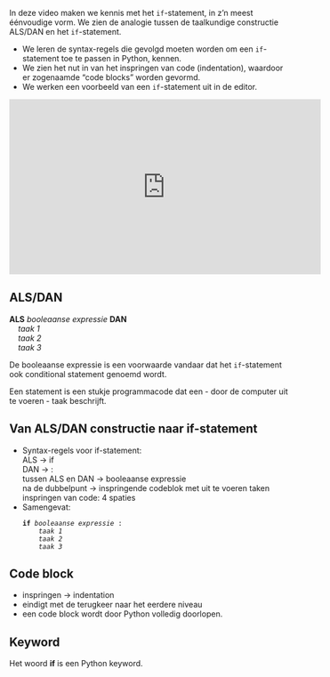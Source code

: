 In deze video maken we kennis met het <code>if</code>-statement, in z’n meest éénvoudige vorm. We zien de analogie tussen de taalkundige constructie ALS/DAN en het <code>if</code>-statement.

* We leren de syntax-regels die gevolgd moeten worden om een <code>if</code>-statement toe te passen in Python, kennen.
* We zien het nut in van het inspringen van code (indentation), waardoor er zogenaamde “code blocks” worden gevormd.
* We werken een voorbeeld van een <code>if</code>-statement uit in de editor.

<div align="center">
  <iframe width="560" height="315" src="https://www.youtube.com/embed/ykh3f7f9lFE" title="YouTube video player" frameborder="0" allow="accelerometer; autoplay; clipboard-write; encrypted-media; gyroscope; picture-in-picture; web-share" allowfullscreen></iframe>
</div>

## ALS/DAN
<b>ALS</b> <i>booleaanse expressie</i> <b>DAN</b><br>
&nbsp;&nbsp;&nbsp; <i>taak 1</i> <br>
&nbsp;&nbsp;&nbsp; <i>taak 2</i> <br>
&nbsp;&nbsp;&nbsp; <i>taak 3</i> <br>

De booleaanse expressie is een voorwaarde vandaar dat het <code>if</code>-statement ook conditional statement genoemd wordt.

<div class="callout callout-info">
  <p>Een statement is een stukje programmacode dat een - door de computer uit te voeren - taak beschrijft.</p>
</div>

## Van ALS/DAN constructie naar if-statement
<ul>
  <li> Syntax-regels voor if-statement: <br>
    ALS → if <br>
    DAN → : <br>
    tussen ALS en DAN → booleaanse expressie <br>
    na de dubbelpunt → inspringende codeblok met uit te voeren taken <br>
    inspringen van code: 4 spaties <br>
  </li>
  <li> Samengevat:
    <pre><code><b>if</b> <i>booleaanse expressie</i> :
    <i>taak 1</i>
    <i>taak 2</i>
    <i>taak 3</i> </code></pre>
  </li>
</ul>

## Code block
* inspringen → indentation
* eindigt met de terugkeer naar het eerdere niveau
* een code block wordt door Python volledig doorlopen.

## Keyword
Het woord <b>if</b> is een Python keyword.

